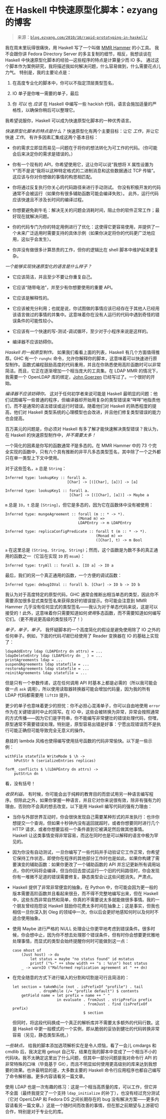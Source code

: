<!--yml

category: 未分类

date: 2024-07-01 18:18:06

-->

# 在 Haskell 中快速原型化脚本：ezyang 的博客

> 来源：[`blog.ezyang.com/2010/10/rapid-prototyping-in-haskell/`](http://blog.ezyang.com/2010/10/rapid-prototyping-in-haskell/)

我在周末里玩得很痛快，用 Haskell 写了一个叫做 [MMR Hammer](http://github.com/ezyang/mmr-hammer) 的小工具。 我不会跟你讲 Fedora Directory Server 的多主复制的细节，相反，我想谈谈在 Haskell 中快速原型化脚本的经验—这些程序的特点是计算量少而 IO 多。 通过这个脚本作为案例研究，我将描述我如何解决问题，什么容易做到，什么需要花点儿力气。 特别是，我的主要论点是：

1.  在高度专业化的脚本中，你可以不指定顶层类型签名，

1.  IO 单子是你唯一需要的单子，最后

1.  你 *可以* 也 *应该* 在 Haskell 中编写一些 hackish 代码，语言会施加适量的严格性，以确保你稍后可以整理它。

我希望说服你，Haskell 可以成为快速原型化脚本的一种优秀语言。

*快速原型化脚本的特点是什么？* 快速原型化有两个主要目标：让它 *工作*，并让它快速 *工作*。 有许多因素汇集成这两个基本目标：

+   你的需求立即显而易见—问题在于将你的想法转化为可工作的代码。（你可能会后来决定你的需求是错误的。）

+   你有一个现有的 API，你希望使用它，这让你可以说“我想将 X 属性设置为 Y”而不是说“我将以这种特定格式的二进制消息和这些数据通过 TCP 传输”。 这应该与你对你想做的事情的构思相匹配。

+   你将通过反复执行你关心的代码路径来进行手动测试。 你没有积极开发的代码通常不会被运行（如果你有很多辅助函数可能会编译失败）。 此外，运行代码应该快速且不涉及长时间的编译过程。

+   你想要避免剃牛毛：解决无关的问题会消耗时间，阻止你的软件正常工作；最好现在就解决问题。

+   你的代码专门为你的特定用例进行了优化：这使得它更容易使用，并提供了一个未来广泛适用时需要支持的具体示例（如果你决定将你的代码更广泛地应用，这似乎会发生）。

+   你并没有做很多计算昂贵的工作，但你的逻辑比在 shell 脚本中维护起来更复杂。

*一个能够实现快速原型化的语言是什么样子？*

+   它应该简洁，并且至少不要让你重复自己。

+   它应该“随带电池”，并至少有你想要使用的重要 API。

+   它应该是解释性的。

+   它应该被充分利用；也就是说，你试图做的事情应该已经存在于其他人已经用该语言做过的事情的并集中。这意味着你在没有人运行的代码中遇到奇怪的错误条件的可能性较小。

+   它应该有一个快速的写-测试-调试循环，至少对于小程序来说是这样的。

+   编译器不应该妨碍你。

*Haskell 的一般原型制作。* 如果我们看看上面的列表，Haskell 有几个方面值得推荐。GHC 有一个 `runghc` 命令，允许你解释你的脚本，这意味着可以快速进行原型制作。函数式编程鼓励高度的代码重用，并且在你熟悉使用高阶函数时可以非常简洁。而且，它正在逐渐增加一个相当庞大的工具集。在 LDAP MMR 的情况下，我需要一个 OpenLDAP 库的绑定，[John Goerzen](http://hackage.haskell.org/package/LDAP) 已经写过了。一个很好的开始。

*编译器不应该妨碍你。* 这对于任何初学者来说可能是 Haskell 最明显的问题：他们试图编写一些普通的程序，但编译器却开始用复杂的类型错误来“咩咩”地指责他们，而不是通常的语法错误或运行时错误。随着他们对 Haskell 的熟悉程度的提高，他们对 Haskell 类型系统的心理模型也会改进，并且他们修复类型错误的能力也会提高。

百万美元的问题是，你必须对 Haskell 有多了解才能快速解决类型错误？我认为，在 Haskell 的快速原型制作中，*并不需要太多！*

一个简化的因素是你写的函数通常*不*是多态的。在 MMR Hammer 中的 73 个完全实现的函数中，只有六个具有推断的非平凡多态类型签名，其中除了一个之外都只在单一类型上下文中使用。

对于这些签名，`a` 总是 `String`：

```
Inferred type: lookupKey :: forall a.
                            [Char] -> [([Char], [a])] -> [a]

Inferred type: lookupKey1 :: forall a.
                             [Char] -> [([Char], [a])] -> Maybe a

```

`m` 总是 `IO`，`t` 总是 `[String]`，但它是多态的，因为它在函数体中没有被使用：

```
Inferred type: mungeAgreement :: forall (m :: * -> *).
                                 (Monad m) =>
                                 LDAPEntry -> m LDAPEntry

Inferred type: replicaConfigPredicate :: forall t (m :: * -> *).
                                         (Monad m) =>
                                         ([Char], t) -> m Bool

```

`a` 在这里总是 `(String, String, String)`；然而，这个函数是为数不多的真正通用的函数之一（它旨在实现 `IO` 的 `msum`）：

```
Inferred type: tryAll :: forall a. [IO a] -> IO a

```

最后，我们的另一个真正通用的函数，一个方便的调试函数：

```
Inferred type: debugIOVal :: forall b. [Char] -> IO b -> IO b

```

我认为对于高度特定的原型代码，GHC 通常会推断出相当单态的类型，因此你不需要添加很多显式类型签名来获得良好的错误提示。你可能会注意到 MMR Hammer 几乎没有任何显式的类型签名——我认为对于单态代码来说，这是可以接受的！此外，这意味着你只需要知道如何*使用*多态函数，而不需要知道如何编写它们。（更不用说更高级的类型技巧了！）

*单子，单子，单子。* 我怀疑脚本的一个高度简化的假设是避免使用除了 IO 之外的任何单子。例如，下面的代码*可能*已经使用了 Reader 变换器在 IO 的基础上实现了：

```
ldapAddEntry ldap (LDAPEntry dn attrs) = ...
ldapDeleteEntry ldap (LDAPEntry dn _ ) = ...
printAgreements ldap = ...
suspendAgreements ldap statefile = ...
restoreAgreements ldap statefile = ...
reinitAgreements ldap statefile = ...

```

但是只有一个参数传递，这在任何调用 API 时基本上都是必需的（所以我可能会做一点 `ask` 调用），所以使用读取器转换器可能会增加代码量，因为我的所有 LDAP 代码都需要用 `liftIO` 提升。

更少的单子也意味着更少的担忧：你不必担心混淆单子，你可以自由地使用 `error` 作为在关键错误时中止的简写。在 IO 中，这些会被转换为异常，异常会按照通常的方式传播——因为它们是字符串，你不能编写非常健壮的错误处理代码，但嘿，原型通常不需要错误处理。特别是，原型容易出错是好事：宁愿出现错误而不是执行可能正确但可能导致完全无意义的操作。

悬挂的 lambda 风格也使得编写使用括号函数的代码非常愉快。以下是一些示例：

```
withFile statefile WriteMode $ \h ->
    hPutStr h (serializeEntries replicas)

forM_ conflicts $ \(LDAPEntry dn attrs) ->
    putStrLn dn

```

看，没有括号！

*收获利益。* 有时候，你可能会出于纯粹的教育目的而尝试用另一种语言编写程序。但除此之外，如果你掌握一种语言，并且它对你来说很有效，除非有强有力的理由，否则你不会真的想去改变。以下是用 Haskell 编写代码的强有力理由：

+   当你与外部世界互动时，你会很快发现自己需要某种形式的并发执行：也许你想提交一个查询，但如果十秒钟内没有返回就超时，或者你想要同时进行几个 HTTP 请求，或者你想要监视一个条件直到它被满足然后做其他事情。Haskell 让这类事情变得非常容易，而这在同时也是可以解释的语言中极为罕见的。

+   因为你没有自动测试，一旦你编写了一些代码并手动验证它工作正常，你希望它保持工作状态，即使你在程序的其他部分工作时也是如此。如果你构建了需要演变的辅助函数：如果你更改了一个辅助函数的 API 并忘记更新所有调用站点，你的代码将会编译，但当你回去尝试运行一个旧的代码路径时，你会发现你有一堆微不足道的错误需要修复。静态类型会让这些问题消失。严肃点。

+   Haskell 提供了非常非常便宜的抽象。在 Python 中，你可能会因为更一般的版本需要高阶函数并且看起来很丑，而不得不完整地编写出来，但在 Haskell 中，这些东西非常自然和简单，你真的不需要说太多就能做很多事情。我的一个朋友曾经抱怨说 Haskell 鼓励你花费太多时间在抽象上；这是事实，但我也相信一旦你深入到 Oleg 的领域中一次，你以后会更好地感知何时以及何时不适合使用抽象。

+   使用 Maybe 进行严格的 NULL 处理会让你更早地考虑到错误条件。很多时候，你会想中止，因为你不想去处理那个错误条件，但有时你会想要更优雅地处理事情，而显式的类型会始终提醒你何时可能做到这一点：

    ```
    case mhost of
        (Just host) -> do
            let status = maybe "no status found" id mstatus
            printf ("%-" ++ show width ++ "s : %s\n") host status
        _ -> warnIO ("Malformed replication agreement at " ++ dn)

    ```

+   在完全随意的方式下进行输入的分割和切割是可行且简洁的：

    ```
    let section = takeWhile (not . isPrefixOf "profile") . tail
                . dropWhile (/= "profile default") $ contents
        getField name = let prefix = name ++ " "
                        in evaluate . fromJust . stripPrefix prefix
                                    . fromJust . find (isPrefixOf prefix)
                                    $ section

    ```

    但同时，将这段代码换成一个真正的解析库并不需要太多额外的代码行数。这是 Haskell 中更一般模式的一个实例，即从脆弱的妥协到健壮的代码转换非常容易（另见，静态类型系统。）

*一些缺点。* 给我的脚本添加选项解析实在是令人烦恼，看了一会儿 cmdargs 和 cmdlib 后，我决定用 getopt 自己写，结果在我的脚本中变成了一个相当不小的代码块。我不太确定这里出了什么问题，但其中一部分问题是我对命令行 API 的非常特殊的口味（毕竟基于 Git），而且不明显如何使用更高级别的库来达到我想要的效果。也许最明显的是，大多数主要的 Haskell 命令行应用程序也都自己编写了命令解析器。更多内容请看另一篇文章。

使用 LDAP 也是一次有趣的练习：这是一个相当高质量的库，可以工作，但它并不全面（最终我提交了一个支持 `ldap_initialize` 的补丁），也没有经过充分测试（它对 OpenLDAP 和 Fedora DS 之间长期存在的 bug 没有解决方案——更多内容请看另一篇文章。）这是一个随时间而改善的事情，但在那之前期望与上游密切合作，特别是对于专业化的库。
